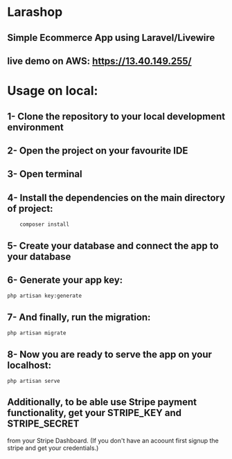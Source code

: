 # Larashop

## Simple Ecommerce App using Laravel/Livewire

## live demo on AWS: https://13.40.149.255/

# Usage on local:

## 1- Clone the repository to your local development environment

## 2- Open the project on your favourite IDE

## 3- Open terminal

## 4- Install the dependencies on the main directory of project:

```
    composer install
```
## 5- Create your database and connect the app to your database

## 6- Generate your app key:

```
php artisan key:generate 
```

## 7- And finally, run the migration:

```
php artisan migrate 
```

## 8- Now you are ready to serve the app on your localhost:
```
php artisan serve
```

## Additionally, to be able use Stripe payment functionality, get your STRIPE_KEY and STRIPE_SECRET
from your Stripe Dashboard. (If you don't have an acoount first signup the stripe and get your credentials.)



